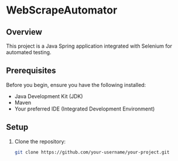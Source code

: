 # WebScrapeAutomator

## Overview

This project is a Java Spring application integrated with Selenium for automated testing.

## Prerequisites

Before you begin, ensure you have the following installed:

- Java Development Kit (JDK)
- Maven
- Your preferred IDE (Integrated Development Environment)

## Setup

1. Clone the repository:

   ```bash
   git clone https://github.com/your-username/your-project.git
